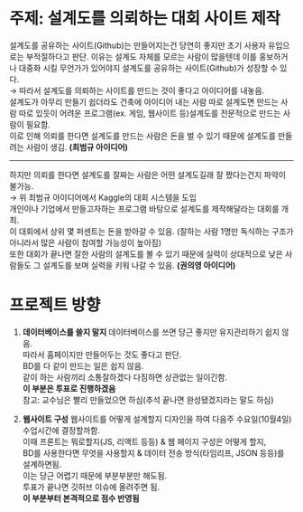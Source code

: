 # 주제: 설계도를 의뢰하는 대회 사이트 제작

설계도를 공유하는 사이트(Github)는 만들어지는건 당연히 좋지만 초기 사용자 유입으로는 부적절하다고 판단. 이유는 설계도 자체를 모르는 사람이 많을텐데 이를 홍보하거나 대중화 시킬 무언가가 있어야지 설계도를 공유하는 사이트(Github)가 성장할 수 있다.  
→ 따라서 설계도를 의뢰하는 사이트를 만드는 것이 좋다고 아이디어를 내놓음.   
설계도가 아무리 만들기 쉽더라도 건축에 아이디어 내는 사람 따로 설계도면 만드는 사람 따로 있듯이 어려운 프로그램(ex. 게임, 웹사이트 등)설계도를 전문적으로 만드는 사람이 필요함.  
이로 인해 의뢰를 한다면 설계도를 만드는 사람은 돈을 벌 수 있기 때문에 설계도를 만들려는 사람이 생김. **(최범규 아이디어)**

---

하지만 의뢰를 한다면 설계도를 잘짜는 사람은 어떤 설계도길래 잘 짰다는건지 파악이 불가능.  
→ 위 최범규 아이디어에서 Kaggle의 대회 시스템을 도입  
개인이나 기업에서 만들고자하는 프로그램 바탕으로 설계도를 제작해달라는 대회를 개최.  
이 대회에서 상위 몇 퍼센트는 돈을 받아갈 수 있음. (잘하는 사람 1명만 독식하는 구조가 아니라서 많은 사람이 참여할 가능성이 높아짐)  
또한 대회가 끝나면 잘한 사람의 설계도를 볼 수 있기 때문에 실력이 상대적으로 낮은 사람들도 그 설계도를 보며 실력을 키워 나갈 수 있음. **(권의영 아이디어)**  
  
# 프로젝트 방향

1. **데이터베이스를 쓸지 말지**
데이터베이스를 쓰면 당근 좋지만 유지관리하기 쉽지 않음.  
따라서 홈페이지만 만들어두는 것도 좋다고 판단.  
BD를 다 같이 만드는 일은 쉽지 않음.  
같이 하는 사람끼리 소통잘하겠다 다짐하면 상관없는 일이긴함.  
**이 부분은 투표로 진행하겠음**  
참고: 교수님은 빨리 만들었으면 하심(추석 끝나면 완성됐겠지라는 말도 하심)  

2. **웹사이트 구성**
웹사이트를 어떻게 설계할지 디자인을 하여 다음주 수요일(10월4일) 수업시간에 결정할까함.  
이때 프론트는 뭐로할지(JS, 리액트 등등) & 웹 페이지 구성은 어떻게 할지,  
BD를 사용한다면 무엇을 사용할지 & 데이터 전송 방식(타임리프, JSON 등등)를 설계하면됨.  
이는 당근 어렵기 때문에 부분부분만 해도됨.  
투표가 끝나면 깃허브 이슈에 올려주면 됨.  
**이 부분부터 본격적으로 점수 반영됨**
